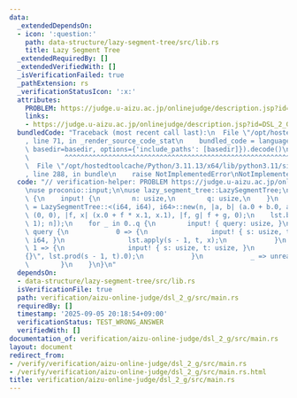 ```yaml
---
data:
  _extendedDependsOn:
  - icon: ':question:'
    path: data-structure/lazy-segment-tree/src/lib.rs
    title: Lazy Segment Tree
  _extendedRequiredBy: []
  _extendedVerifiedWith: []
  _isVerificationFailed: true
  _pathExtension: rs
  _verificationStatusIcon: ':x:'
  attributes:
    PROBLEM: https://judge.u-aizu.ac.jp/onlinejudge/description.jsp?id=DSL_2_G
    links:
    - https://judge.u-aizu.ac.jp/onlinejudge/description.jsp?id=DSL_2_G
  bundledCode: "Traceback (most recent call last):\n  File \"/opt/hostedtoolcache/Python/3.11.13/x64/lib/python3.11/site-packages/onlinejudge_verify/documentation/build.py\"\
    , line 71, in _render_source_code_stat\n    bundled_code = language.bundle(stat.path,\
    \ basedir=basedir, options={'include_paths': [basedir]}).decode()\n          \
    \         ^^^^^^^^^^^^^^^^^^^^^^^^^^^^^^^^^^^^^^^^^^^^^^^^^^^^^^^^^^^^^^^^^^^^^^^^^^^^^^^^^\n\
    \  File \"/opt/hostedtoolcache/Python/3.11.13/x64/lib/python3.11/site-packages/onlinejudge_verify/languages/rust.py\"\
    , line 288, in bundle\n    raise NotImplementedError\nNotImplementedError\n"
  code: "// verification-helper: PROBLEM https://judge.u-aizu.ac.jp/onlinejudge/description.jsp?id=DSL_2_G\n\
    \nuse proconio::input;\n\nuse lazy_segment_tree::LazySegmentTree;\n\nfn main()\
    \ {\n    input! {\n        n: usize,\n        q: usize,\n    }\n    let mut lst\
    \ = LazySegmentTree::<(i64, i64), i64>::new(n, |a, b| (a.0 + b.0, a.1 + b.1),\
    \ (0, 0), |f, x| (x.0 + f * x.1, x.1), |f, g| f + g, 0);\n    lst.build(vec![(0,\
    \ 1); n]);\n    for _ in 0..q {\n        input! { query: usize, }\n        match\
    \ query {\n            0 => {\n                input! { s: usize, t: usize, x:\
    \ i64, }\n                lst.apply(s - 1, t, x);\n            }\n           \
    \ 1 => {\n                input! { s: usize, t: usize, }\n                println!(\"\
    {}\", lst.prod(s - 1, t).0);\n            }\n            _ => unreachable!(),\n\
    \        }\n    }\n}\n"
  dependsOn:
  - data-structure/lazy-segment-tree/src/lib.rs
  isVerificationFile: true
  path: verification/aizu-online-judge/dsl_2_g/src/main.rs
  requiredBy: []
  timestamp: '2025-09-05 20:18:54+09:00'
  verificationStatus: TEST_WRONG_ANSWER
  verifiedWith: []
documentation_of: verification/aizu-online-judge/dsl_2_g/src/main.rs
layout: document
redirect_from:
- /verify/verification/aizu-online-judge/dsl_2_g/src/main.rs
- /verify/verification/aizu-online-judge/dsl_2_g/src/main.rs.html
title: verification/aizu-online-judge/dsl_2_g/src/main.rs
---
```


